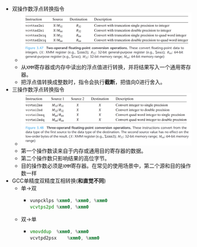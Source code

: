 - 双操作数浮点转换指令
	- ![image.png](../assets/image_1655791691185_0.png)
	- 从`XMM`寄存器或内存中读出的浮点值进行转换，并将结果写入一个通用寄存器。
	- 把浮点值转换成整数时，指令会执行**截断**，把值向0进行舍入。
- 三操作数浮点转换指令
	- ![image.png](../assets/image_1655791785717_0.png)
	- 第一个操作数读来自于内存或通用目的寄存器的数据。
	- 第二个操作数只影响结果的高位字节。
	- 目的操作数必须是`XMM`寄存器。在常见的使用场景中，第二个源和目的操作数一样
- GCC单精度双精度互相转换(**和直觉不同**)
	- 单->双
		- ```asm
		  vunpcklps %xmm0, %xmm0, %xmm0
		  vcvtps2pd %xmm0, %xmm0
		  ```
	- 双->单
		- ```asm
		  vmovddup 	%xmm0, %xmm0
		  vcvtpd2psx 	%xmm0, %xmm0
		  ```
